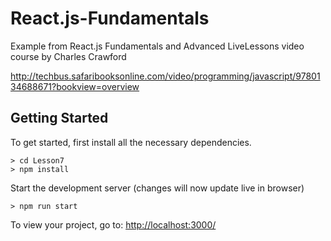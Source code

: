 # React.js-Fundamentals
Example from React.js Fundamentals and Advanced LiveLessons video course by Charles Crawford


http://techbus.safaribooksonline.com/video/programming/javascript/9780134688671?bookview=overview
## Getting Started

To get started, first install all the necessary dependencies.
```
> cd Lesson7
> npm install
```

Start the development server (changes will now update live in browser)
```
> npm run start
```

To view your project, go to: [http://localhost:3000/](http://localhost:3000/)